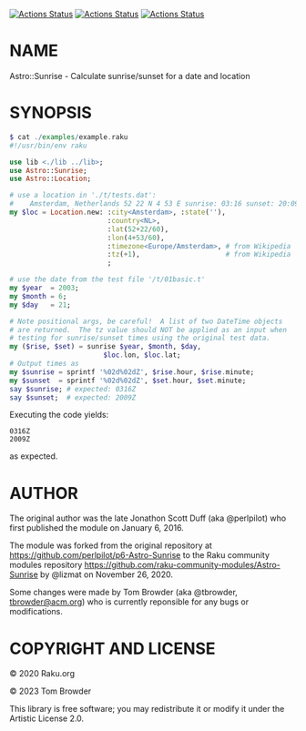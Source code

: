 [![Actions Status](https://github.com/tbrowder/Astro-Sunrise/actions/workflows/linux.yml/badge.svg)](https://github.com/tbrowder/Astro-Sunrise/actions) [![Actions Status](https://github.com/tbrowder/Astro-Sunrise/actions/workflows/macos.yml/badge.svg)](https://github.com/tbrowder/Astro-Sunrise/actions) [![Actions Status](https://github.com/tbrowder/Astro-Sunrise/actions/workflows/windows.yml/badge.svg)](https://github.com/tbrowder/Astro-Sunrise/actions)

NAME
====

Astro::Sunrise - Calculate sunrise/sunset for a date and location

SYNOPSIS
========

```raku
$ cat ./examples/example.raku
#!/usr/bin/env raku

use lib <./lib ../lib>;
use Astro::Sunrise;
use Astro::Location;

# use a location in './t/tests.dat':
#    Amsterdam, Netherlands 52 22 N 4 53 E sunrise: 03:16 sunset: 20:09
my $loc = Location.new: :city<Amsterdam>, :state(''),
                        :country<NL>,
                        :lat(52+22/60),
                        :lon(4+53/60),
                        :timezone<Europe/Amsterdam>, # from Wikipedia
                        :tz(+1),                     # from Wikipedia
                        ;

# use the date from the test file '/t/01basic.t'
my $year  = 2003;
my $month = 6;
my $day   = 21;

# Note positional args, be careful!  A list of two DateTime objects
# are returned.  The tz value should NOT be applied as an input when
# testing for sunrise/sunset times using the original test data.
my ($rise, $set) = sunrise $year, $month, $day,
                       $loc.lon, $loc.lat;
# Output times as
my $sunrise = sprintf '%02d%02dZ', $rise.hour, $rise.minute;
my $sunset  = sprintf '%02d%02dZ', $set.hour, $set.minute;
say $sunrise; # expected: 0316Z
say $sunset;  # expected: 2009Z
```

Executing the code yields:

    0316Z
    2009Z

as expected.

AUTHOR
======

The original author was the late Jonathon Scott Duff (aka @perlpilot) who first published the module on January 6, 2016.

The module was forked from the original repository at <https://github.com/perlpilot/p6-Astro-Sunrise> to the Raku community modules repository <https://github.com/raku-community-modules/Astro-Sunrise> by @lizmat on November 26, 2020.

Some changes were made by Tom Browder (aka @tbrowder, <tbrowder@acm.org>) who is currently reponsible for any bugs or modifications.

COPYRIGHT AND LICENSE
=====================

© 2020 Raku.org

© 2023 Tom Browder

This library is free software; you may redistribute it or modify it under the Artistic License 2.0.

